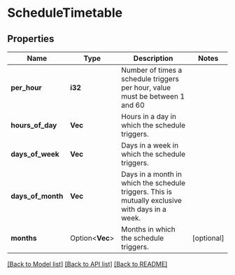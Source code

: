 # ScheduleTimetable

## Properties

Name | Type | Description | Notes
------------ | ------------- | ------------- | -------------
**per_hour** | **i32** | Number of times a schedule triggers per hour, value must be between 1 and 60 | 
**hours_of_day** | **Vec<i32>** | Hours in a day in which the schedule triggers. | 
**days_of_week** | **Vec<String>** | Days in a week in which the schedule triggers. | 
**days_of_month** | **Vec<i32>** | Days in a month in which the schedule triggers. This is mutually exclusive with days in a week. | 
**months** | Option<**Vec<String>**> | Months in which the schedule triggers. | [optional]

[[Back to Model list]](../README.md#documentation-for-models) [[Back to API list]](../README.md#documentation-for-api-endpoints) [[Back to README]](../README.md)


